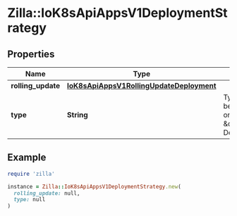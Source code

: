 # Zilla::IoK8sApiAppsV1DeploymentStrategy

## Properties

| Name | Type | Description | Notes |
| ---- | ---- | ----------- | ----- |
| **rolling_update** | [**IoK8sApiAppsV1RollingUpdateDeployment**](IoK8sApiAppsV1RollingUpdateDeployment.md) |  | [optional] |
| **type** | **String** | Type of deployment. Can be \&quot;Recreate\&quot; or \&quot;RollingUpdate\&quot;. Default is RollingUpdate.   | [optional] |

## Example

```ruby
require 'zilla'

instance = Zilla::IoK8sApiAppsV1DeploymentStrategy.new(
  rolling_update: null,
  type: null
)
```

